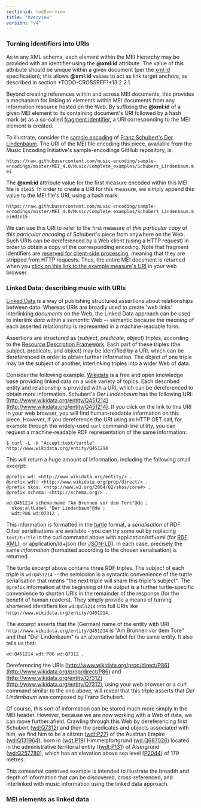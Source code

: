 ```yaml
---
sectionid: lodOverview
title: "Overview"
version: "v4"
---
```


### Turning identifiers into URIs

As in any XML schema, each element within the MEI hierarchy may be provided with an identifier using the **@xml:id** attribute. The value of this attribute should be unique within a given document (per the [xml:id]("https://www.w3.org/TR/xml-id") specification); this allows **@xml:id** values to act as link target anchors, as described in section *TODO-CROSSREF?*13.2.2.1.

Beyond creating references within and across MEI documents, this provides a mechanism for linking to elements within MEI documents from any information resource hosted on the Web. By suffixing the **@xml:id** of a given MEI element to its containing document's URI followed by a hash mark (`#`) as a so-called [fragment identifier](https://tools.ietf.org/html/rfc3986#section-3.5), a URI corresponding to the MEI element is created. 

To illustrate, consider the [sample encoding](https://github.com/music-encoding/sample-encodings) of [Franz Schubert's Der Lindenbaum](https://github.com/music-encoding/sample-encodings/blob/master/MEI_4.0/Music/Complete_examples/Schubert_Lindenbaum.mei). The URI of the MEI file encoding this piece, available from the Music Encoding Initiative's sample-encodings GitHub repository, is:

`https://raw.githubusercontent.com/music-encoding/sample-encodings/master/MEI_4.0/Music/Complete_examples/Schubert_Lindenbaum.mei`

The **@xml:id** attribute value for the first measure encoded within this MEI file is `d1e15`. In order to create a URI for this measure, we simply append this value to the MEI file's URI, using a hash mark:

`https://raw.githubusercontent.com/music-encoding/sample-encodings/master/MEI_4.0/Music/Complete_examples/Schubert_Lindenbaum.mei#d1e15`

We can use this URI to refer to the first measure of *this particular copy* of *this particular encoding* of Schubert's piece from anywhere on the Web. Such URIs can be dereferenced by a Web client (using a HTTP request) in order to obtain a copy of the corresponding encoding. Note that fragment identifiers are [reserved for client-side processing](https://tools.ietf.org/html/rfc7230#section-5.1), meaning that they are stripped from HTTP requests. Thus, the entire MEI document is returned when you [click on this link to the example measure's URI](https://raw.githubusercontent.com/music-encoding/sample-encodings/master/MEI_4.0/Music/Complete_examples/Schubert_Lindenbaum.mei#d1e15) in your web browser.

### Linked Data: describing music with URIs

[Linked Data](https://www.w3.org/DesignIssues/LinkedData.html) is a way of publishing structured assertions about relationships between data. Whereas URIs are broadly used to create 'web links' interlinking *documents* on the Web, the Linked Data approach can be used to interlink *data* within a *semantic* Web -- semantic because the *meaning* of each asserted relationship is represented in a machine-readable form.

Assertions are structured as (*subject*, *predicate*, *object*) triples, according to the [Resource Description Framework](https://www.w3.org/TR/rdf-primer/). Each part of these triples (the subject, predicate, and object) may be identified by a URI, which can be dereferenced in order to obtain further information. The object of one triple may be the subject of another, interlinking triples into a wider Web of data. 

Consider the following example. [Wikidata](https://www.wikidata.org) is a free and open knowledge base providing linked data on a wide variety of topics. Each described entity and relationship is provided with a URI, which can be dereferenced to obtain more information. Schubert's *Der Lindenbaum* has the following URI: [http://www.wikidata.org/entity/Q451214](http://www.wikidata.org/entity/Q451214). If you click on the link to this URI in your web browser, you will find human-readable information on this piece. However, if you dereference the URI using an HTTP GET call, for example through the widely-used `curl` command-line utility, you can request a machine-readable RDF representation of the same information:

`$ curl -L -H "Accept:text/turtle" http://www.wikidata.org/entity/Q451214`

This will return a huge amount of information, including the following small excerpt:

```
@prefix wd: <http://www.wikidata.org/entity/> .
@prefix wdt: <http://www.wikidata.org/prop/direct/> .
@prefix skos: <http://www.w3.org/2004/02/skos/core#> .
@prefix schema: <http://schema.org/> .
  
wd:Q451214 schema:name "Am Brunnen vor dem Tore"@de ;
  skos:altLabel "Der Lindenbaum"@de ;
  wdt:P86 wd:Q7312 .
```

This information is formatted in the [turtle](https://www.w3.org/TR/turtle/) format, a *serialisation* of RDF. Other serialisations are available - you can try some out by replacing `text/turtle` in the curl command above with application/rdf+xml (for [RDF XML](https://www.w3.org/TR/rdf-syntax-grammar/)), or application/ld+json (for [JSON-LD](https://www.w3.org/TR/json-ld/)). In each case, precisely the same *information* (formatted according to the chosen serialisation) is returned. 

The turtle excerpt above contains three RDF triples. The *subject* of each triple is `wd:Q451214` -- the semicolon is a syntactic convenience of the turtle serialisation that means "the next triple will share this triple's subject". The `@prefix` information at the beginning of the output is a further turtle-specific convenience to shorten URIs in the remainder of the response (for the benefit of human readers). They simply provide a means of turning shortened identifiers like `wd:Q451214` into full URIs like `http://www.wikidata.org/entity/Q451214`. 

The excerpt asserts that the (German) name of the entity with URI `http://www.wikidata.org/entity/Q451214` is "Am Brunnen vor dem Tore" and that "Der Lindenbaum" is an alternative label for the same entity. It also tells us that:

`wd:Q451214 wdt:P86 wd:Q7312 .`

Dereferencing the URIs [http://www.wikidata.org/prop/direct/P86](http://www.wikidata.org/prop/direct/P86) and [http://www.wikidata.org/entity/Q7312](http://www.wikidata.org/entity/Q7312), using your web browser or a curl command similar to the one above, will reveal that this triple asserts that *Der Lindenbaum* was composed by Franz Schubert. 

Of course, this sort of information can be stored much more simply in the MEI header. However, because we are now working with a Web of data, we can move further afield. Crawling through this Web by dereferencing first Schubert ([wd:Q7312](http://www.wikidata.org/entity/Q7312)) and then the predicates and objects associated with him, we find him to be a citizen ([wdt:P27](http://www.wikidata.org/prop/direct/P27')) of the Austrian Empire ([wd:Q131964](http://www.wikidata.org/entity/Q131964)), born in ([wdt:P19](http://www.wikidata.org/prop/direct/P19')) Himmelpfortgrund ([wd:Q687026](https://www.wikidata.org/entity/Q687026)) located in the administrative territorial entity (([wdt:P131](http://www.wikidata.org/prop/direct/P131')) of Alsergrund ([wd:Q257780](https://www.wikidata.org/entity/Q257780)), which has an elevation above sea level ([P2044](https://www.wikidata.org/prop/direct/P2044)) of 179 metres. 

This somewhat contrived example is intended to illustrate the breadth and depth of information that can be discovered, cross-referenced, and interlinked with music information using the linked data approach.

### MEI elements as linked data

